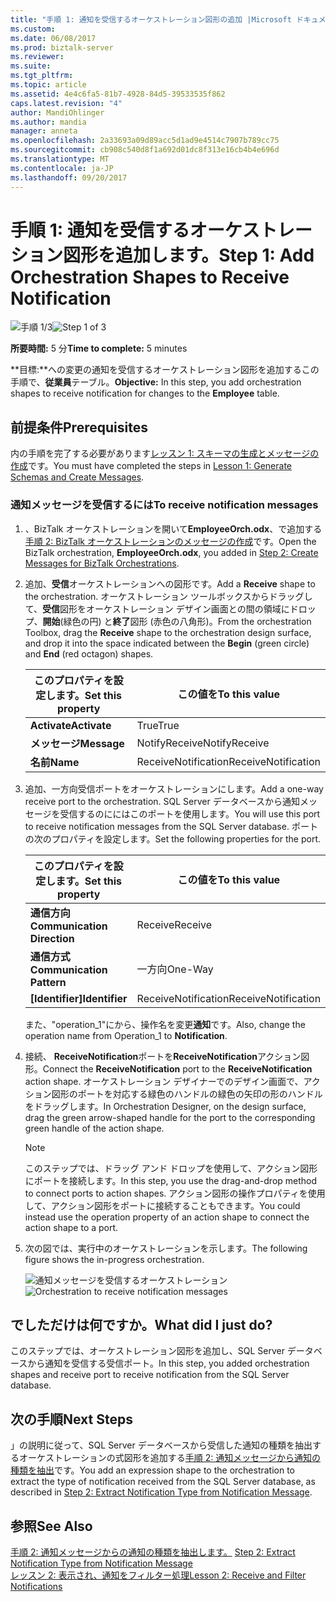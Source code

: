 ```yaml
---
title: "手順 1: 通知を受信するオーケストレーション図形の追加 |Microsoft ドキュメント"
ms.custom: 
ms.date: 06/08/2017
ms.prod: biztalk-server
ms.reviewer: 
ms.suite: 
ms.tgt_pltfrm: 
ms.topic: article
ms.assetid: 4e4c6fa5-81b7-4928-84d5-39533535f862
caps.latest.revision: "4"
author: MandiOhlinger
ms.author: mandia
manager: anneta
ms.openlocfilehash: 2a33693a09d89acc5d1ad9e4514c7907b789cc75
ms.sourcegitcommit: cb908c540d8f1a692d01dc8f313e16cb4b4e696d
ms.translationtype: MT
ms.contentlocale: ja-JP
ms.lasthandoff: 09/20/2017
---
```

# <a name="step-1-add-orchestration-shapes-to-receive-notification"></a><span data-ttu-id="6f58b-102">手順 1: 通知を受信するオーケストレーション図形を追加します。</span><span class="sxs-lookup"><span data-stu-id="6f58b-102">Step 1: Add Orchestration Shapes to Receive Notification</span></span>
<span data-ttu-id="6f58b-103">![手順 1/3](../../adapters-and-accelerators/adapter-oracle-database/media/step-1of3.gif "Step_1of3")</span><span class="sxs-lookup"><span data-stu-id="6f58b-103">![Step 1 of 3](../../adapters-and-accelerators/adapter-oracle-database/media/step-1of3.gif "Step_1of3")</span></span>  
  
 <span data-ttu-id="6f58b-104">**所要時間:** 5 分</span><span class="sxs-lookup"><span data-stu-id="6f58b-104">**Time to complete:** 5 minutes</span></span>  
  
 <span data-ttu-id="6f58b-105">**目標:**への変更の通知を受信するオーケストレーション図形を追加するこの手順で、**従業員**テーブル。</span><span class="sxs-lookup"><span data-stu-id="6f58b-105">**Objective:** In this step, you add orchestration shapes to receive notification for changes to the **Employee** table.</span></span>  
  
## <a name="prerequisites"></a><span data-ttu-id="6f58b-106">前提条件</span><span class="sxs-lookup"><span data-stu-id="6f58b-106">Prerequisites</span></span>  
 <span data-ttu-id="6f58b-107">内の手順を完了する必要があります[レッスン 1: スキーマの生成とメッセージの作成](../../adapters-and-accelerators/adapter-sql/lesson-1-generate-schemas-and-create-messages.md)です。</span><span class="sxs-lookup"><span data-stu-id="6f58b-107">You must have completed the steps in [Lesson 1: Generate Schemas and Create Messages](../../adapters-and-accelerators/adapter-sql/lesson-1-generate-schemas-and-create-messages.md).</span></span>  
  
### <a name="to-receive-notification-messages"></a><span data-ttu-id="6f58b-108">通知メッセージを受信するには</span><span class="sxs-lookup"><span data-stu-id="6f58b-108">To receive notification messages</span></span>  
  
1.  <span data-ttu-id="6f58b-109">、BizTalk オーケストレーションを開いて**EmployeeOrch.odx**、で追加する[手順 2: BizTalk オーケストレーションのメッセージの作成](../../adapters-and-accelerators/adapter-sql/step-2-create-messages-for-biztalk-orchestrations.md)です。</span><span class="sxs-lookup"><span data-stu-id="6f58b-109">Open the BizTalk orchestration, **EmployeeOrch.odx**, you added in [Step 2: Create Messages for BizTalk Orchestrations](../../adapters-and-accelerators/adapter-sql/step-2-create-messages-for-biztalk-orchestrations.md).</span></span>  
  
2.  <span data-ttu-id="6f58b-110">追加、**受信**オーケストレーションへの図形です。</span><span class="sxs-lookup"><span data-stu-id="6f58b-110">Add a **Receive** shape to the orchestration.</span></span> <span data-ttu-id="6f58b-111">オーケストレーション ツールボックスからドラッグして、**受信**図形をオーケストレーション デザイン画面との間の領域にドロップ、**開始**(緑色の円) と**終了**図形 (赤色の八角形)。</span><span class="sxs-lookup"><span data-stu-id="6f58b-111">From the orchestration Toolbox, drag the **Receive** shape to the orchestration design surface, and drop it into the space indicated between the **Begin** (green circle) and **End** (red octagon) shapes.</span></span>  
  
    |<span data-ttu-id="6f58b-112">このプロパティを設定します。</span><span class="sxs-lookup"><span data-stu-id="6f58b-112">Set this property</span></span>|<span data-ttu-id="6f58b-113">この値を</span><span class="sxs-lookup"><span data-stu-id="6f58b-113">To this value</span></span>|  
    |-----------------------|-------------------|  
    |<span data-ttu-id="6f58b-114">**Activate**</span><span class="sxs-lookup"><span data-stu-id="6f58b-114">**Activate**</span></span>|<span data-ttu-id="6f58b-115">True</span><span class="sxs-lookup"><span data-stu-id="6f58b-115">True</span></span>|  
    |<span data-ttu-id="6f58b-116">**メッセージ**</span><span class="sxs-lookup"><span data-stu-id="6f58b-116">**Message**</span></span>|<span data-ttu-id="6f58b-117">NotifyReceive</span><span class="sxs-lookup"><span data-stu-id="6f58b-117">NotifyReceive</span></span>|  
    |<span data-ttu-id="6f58b-118">**名前**</span><span class="sxs-lookup"><span data-stu-id="6f58b-118">**Name**</span></span>|<span data-ttu-id="6f58b-119">ReceiveNotification</span><span class="sxs-lookup"><span data-stu-id="6f58b-119">ReceiveNotification</span></span>|  
  
3.  <span data-ttu-id="6f58b-120">追加、一方向受信ポートをオーケストレーションにします。</span><span class="sxs-lookup"><span data-stu-id="6f58b-120">Add a one-way receive port to the orchestration.</span></span> <span data-ttu-id="6f58b-121">SQL Server データベースから通知メッセージを受信するのににはこのポートを使用します。</span><span class="sxs-lookup"><span data-stu-id="6f58b-121">You will use this port to receive notification messages from the SQL Server database.</span></span> <span data-ttu-id="6f58b-122">ポートの次のプロパティを設定します。</span><span class="sxs-lookup"><span data-stu-id="6f58b-122">Set the following properties for the port.</span></span>  
  
    |<span data-ttu-id="6f58b-123">このプロパティを設定します。</span><span class="sxs-lookup"><span data-stu-id="6f58b-123">Set this property</span></span>|<span data-ttu-id="6f58b-124">この値を</span><span class="sxs-lookup"><span data-stu-id="6f58b-124">To this value</span></span>|  
    |-----------------------|-------------------|  
    |<span data-ttu-id="6f58b-125">**通信方向**</span><span class="sxs-lookup"><span data-stu-id="6f58b-125">**Communication Direction**</span></span>|<span data-ttu-id="6f58b-126">Receive</span><span class="sxs-lookup"><span data-stu-id="6f58b-126">Receive</span></span>|  
    |<span data-ttu-id="6f58b-127">**通信方式**</span><span class="sxs-lookup"><span data-stu-id="6f58b-127">**Communication Pattern**</span></span>|<span data-ttu-id="6f58b-128">一方向</span><span class="sxs-lookup"><span data-stu-id="6f58b-128">One-Way</span></span>|  
    |<span data-ttu-id="6f58b-129">**[Identifier]**</span><span class="sxs-lookup"><span data-stu-id="6f58b-129">**Identifier**</span></span>|<span data-ttu-id="6f58b-130">ReceiveNotification</span><span class="sxs-lookup"><span data-stu-id="6f58b-130">ReceiveNotification</span></span>|  
  
     <span data-ttu-id="6f58b-131">また、"operation_1"にから、操作名を変更**通知**です。</span><span class="sxs-lookup"><span data-stu-id="6f58b-131">Also, change the operation name from Operation_1 to **Notification**.</span></span>  
  
4.  <span data-ttu-id="6f58b-132">接続、 **ReceiveNotification**ポートを**ReceiveNotification**アクション図形。</span><span class="sxs-lookup"><span data-stu-id="6f58b-132">Connect the **ReceiveNotification** port to the **ReceiveNotification** action shape.</span></span> <span data-ttu-id="6f58b-133">オーケストレーション デザイナーでのデザイン画面で、アクション図形のポートを対応する緑色のハンドルの緑色の矢印の形のハンドルをドラッグします。</span><span class="sxs-lookup"><span data-stu-id="6f58b-133">In Orchestration Designer, on the design surface, drag the green arrow-shaped handle for the port to the corresponding green handle of the action shape.</span></span>  
  
    > [!NOTE]
    >  <span data-ttu-id="6f58b-134">このステップでは、ドラッグ アンド ドロップを使用して、アクション図形にポートを接続します。</span><span class="sxs-lookup"><span data-stu-id="6f58b-134">In this step, you use the drag-and-drop method to connect ports to action shapes.</span></span> <span data-ttu-id="6f58b-135">アクション図形の操作プロパティを使用して、アクション図形をポートに接続することもできます。</span><span class="sxs-lookup"><span data-stu-id="6f58b-135">You could instead use the operation property of an action shape to connect the action shape to a port.</span></span>  
  
5.  <span data-ttu-id="6f58b-136">次の図では、実行中のオーケストレーションを示します。</span><span class="sxs-lookup"><span data-stu-id="6f58b-136">The following figure shows the in-progress orchestration.</span></span>  
  
     <span data-ttu-id="6f58b-137">![通知メッセージを受信するオーケストレーション](../../adapters-and-accelerators/adapter-sql/media/sql-adap-tut-01-receive-notification-orch.gif "sql_adap_tut_01_receive_notification_orch")</span><span class="sxs-lookup"><span data-stu-id="6f58b-137">![Orchestration to receive notification messages](../../adapters-and-accelerators/adapter-sql/media/sql-adap-tut-01-receive-notification-orch.gif "sql_adap_tut_01_receive_notification_orch")</span></span>  
  
## <a name="what-did-i-just-do"></a><span data-ttu-id="6f58b-138">でしただけは何ですか。</span><span class="sxs-lookup"><span data-stu-id="6f58b-138">What did I just do?</span></span>  
 <span data-ttu-id="6f58b-139">このステップでは、オーケストレーション図形を追加し、SQL Server データベースから通知を受信する受信ポート。</span><span class="sxs-lookup"><span data-stu-id="6f58b-139">In this step, you added orchestration shapes and receive port to receive notification from the SQL Server database.</span></span>  
  
## <a name="next-steps"></a><span data-ttu-id="6f58b-140">次の手順</span><span class="sxs-lookup"><span data-stu-id="6f58b-140">Next Steps</span></span>  
 <span data-ttu-id="6f58b-141">」の説明に従って、SQL Server データベースから受信した通知の種類を抽出するオーケストレーションの式図形を追加する[手順 2: 通知メッセージから通知の種類を抽出](../../adapters-and-accelerators/adapter-sql/step-2-extract-notification-type-from-notification-message.md)です。</span><span class="sxs-lookup"><span data-stu-id="6f58b-141">You add an expression shape to the orchestration to extract the type of notification received from the SQL Server database, as described in [Step 2: Extract Notification Type from Notification Message](../../adapters-and-accelerators/adapter-sql/step-2-extract-notification-type-from-notification-message.md).</span></span>  
  
## <a name="see-also"></a><span data-ttu-id="6f58b-142">参照</span><span class="sxs-lookup"><span data-stu-id="6f58b-142">See Also</span></span>  
 <span data-ttu-id="6f58b-143">[手順 2: 通知メッセージからの通知の種類を抽出します。](../../adapters-and-accelerators/adapter-sql/step-2-extract-notification-type-from-notification-message.md) </span><span class="sxs-lookup"><span data-stu-id="6f58b-143">[Step 2: Extract Notification Type from Notification Message](../../adapters-and-accelerators/adapter-sql/step-2-extract-notification-type-from-notification-message.md) </span></span>  
 [<span data-ttu-id="6f58b-144">レッスン 2: 表示され、通知をフィルター処理</span><span class="sxs-lookup"><span data-stu-id="6f58b-144">Lesson 2: Receive and Filter Notifications</span></span>](../../adapters-and-accelerators/adapter-sql/lesson-2-receive-and-filter-notifications.md)